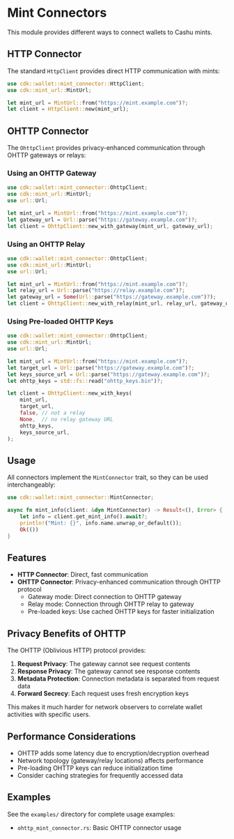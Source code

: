 # Mint Connectors

This module provides different ways to connect wallets to Cashu mints.

## HTTP Connector

The standard `HttpClient` provides direct HTTP communication with mints:

```rust
use cdk::wallet::mint_connector::HttpClient;
use cdk::mint_url::MintUrl;

let mint_url = MintUrl::from("https://mint.example.com")?;
let client = HttpClient::new(mint_url);
```

## OHTTP Connector

The `OhttpClient` provides privacy-enhanced communication through OHTTP gateways or relays:

### Using an OHTTP Gateway

```rust
use cdk::wallet::mint_connector::OhttpClient;
use cdk::mint_url::MintUrl;
use url::Url;

let mint_url = MintUrl::from("https://mint.example.com")?;
let gateway_url = Url::parse("https://gateway.example.com")?;
let client = OhttpClient::new_with_gateway(mint_url, gateway_url);
```

### Using an OHTTP Relay

```rust
use cdk::wallet::mint_connector::OhttpClient;
use cdk::mint_url::MintUrl;
use url::Url;

let mint_url = MintUrl::from("https://mint.example.com")?;
let relay_url = Url::parse("https://relay.example.com")?;
let gateway_url = Some(Url::parse("https://gateway.example.com")?);
let client = OhttpClient::new_with_relay(mint_url, relay_url, gateway_url);
```

### Using Pre-loaded OHTTP Keys

```rust
use cdk::wallet::mint_connector::OhttpClient;
use cdk::mint_url::MintUrl;
use url::Url;

let mint_url = MintUrl::from("https://mint.example.com")?;
let target_url = Url::parse("https://gateway.example.com")?;
let keys_source_url = Url::parse("https://gateway.example.com")?;
let ohttp_keys = std::fs::read("ohttp_keys.bin")?;

let client = OhttpClient::new_with_keys(
    mint_url,
    target_url,
    false, // not a relay
    None,  // no relay gateway URL
    ohttp_keys,
    keys_source_url,
);
```

## Usage

All connectors implement the `MintConnector` trait, so they can be used interchangeably:

```rust
use cdk::wallet::mint_connector::MintConnector;

async fn mint_info(client: &dyn MintConnector) -> Result<(), Error> {
    let info = client.get_mint_info().await?;
    println!("Mint: {}", info.name.unwrap_or_default());
    Ok(())
}
```

## Features

- **HTTP Connector**: Direct, fast communication
- **OHTTP Connector**: Privacy-enhanced communication through OHTTP protocol
  - Gateway mode: Direct connection to OHTTP gateway
  - Relay mode: Connection through OHTTP relay to gateway
  - Pre-loaded keys: Use cached OHTTP keys for faster initialization

## Privacy Benefits of OHTTP

The OHTTP (Oblivious HTTP) protocol provides:

1. **Request Privacy**: The gateway cannot see request contents
2. **Response Privacy**: The gateway cannot see response contents
3. **Metadata Protection**: Connection metadata is separated from request data
4. **Forward Secrecy**: Each request uses fresh encryption keys

This makes it much harder for network observers to correlate wallet activities with specific users.

## Performance Considerations

- OHTTP adds some latency due to encryption/decryption overhead
- Network topology (gateway/relay locations) affects performance
- Pre-loading OHTTP keys can reduce initialization time
- Consider caching strategies for frequently accessed data

## Examples

See the `examples/` directory for complete usage examples:

- `ohttp_mint_connector.rs`: Basic OHTTP connector usage
